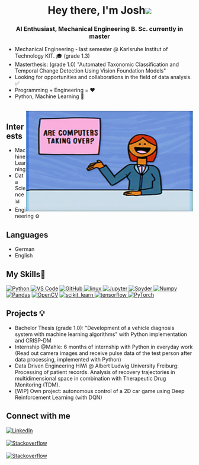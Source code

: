 <h1 align="center">Hey there, I'm Josh<img src="https://raw.githubusercontent.com/MartinHeinz/MartinHeinz/master/wave.gif" width="30px"></h1>

<h3 align="center">AI Enthusiast, Mechanical Engineering B. Sc. currently in master</h3>




<p>
  
- Mechanical Engineering - last semester @ Karlsruhe Institut of Technology KIT. 🎓 (grade 1.3)
- Masterthesis: (grade 1.0) "Automated Taxonomic Classification and Temporal Change Detection Using Vision Foundation Models"
- Looking for opportunities and collaborations in the field of data analysis. ✅ 
- Programming + Engineering = ❤️
- Python, Machine Learning 💪
</p>

<br />
<img align="right" height="270px" width="450px" alt="GIF" src="https://raw.githubusercontent.com/JoshAlb21/JoshAlb21/master/assets/computer_taking_over.gif" />

## **Interests**
- Machine Learning
- Data Science 📊
- Engineering ⚙️

## **Languages**
- German
- English

## **My Skills**🧰

<p align="left">
<a href="https://www.python.org" target="_blank"> <img src="https://img.shields.io/badge/Python-FFD43B?style=for-the-badge&logo=python&logoColor=darkgreen" alt="Python"/> </a>
<a href="https://code.visualstudio.com/" target="_blank"> <img src="https://img.shields.io/badge/Visual_Studio_Code-0078D4?style=for-the-badge&logo=visual%20studio%20code&logoColor=white" alt="VS Code"/></a>
<a href="https://github.com/" target="_blank"> <img src="https://img.shields.io/badge/GitHub-100000?style=for-the-badge&logo=github&logoColor=white" alt="GitHub"/>
<a href="https://www.linux.org/" target="_blank"> <img src="https://img.shields.io/badge/Linux-FCC624?style=for-the-badge&logo=linux&logoColor=black" alt="linux"/> </a>
<a href="https://jupyter.org/" target="_blank"> <img src="https://img.shields.io/badge/Jupyter-F37626.svg?&style=for-the-badge&logo=Jupyter&logoColor=white" alt="Jupyter"/> </a>
<a href="https://docs.anaconda.com/anaconda/user-guide/tasks/integration/spyder/#:~:text=Spyder%2C%20the%20Scientific%20Python%20Development,%2C%20debugging%2C%20and%20introspection%20features.&text=Spyder%20is%20also%20pre%2Dinstalled,which%20is%20included%20in%20Anaconda." target="_blank"> <img src="https://img.shields.io/badge/conda-342B029.svg?&style=for-the-badge&logo=anaconda&logoColor=white" alt="Spyder"/> </a>
<a href="https://numpy.org/" target="_blank"> <img src="https://img.shields.io/badge/Numpy-777BB4?style=for-the-badge&logo=numpy&logoColor=white" alt="Numpy"/></a>
<a href="https://pandas.pydata.org/" target="_blank"> <img src="https://img.shields.io/badge/Pandas-2C2D72?style=for-the-badge&logo=pandas&logoColor=white" alt="Pandas"/></a>
<a href="https://opencv.org/" target="_blank"> <img src="https://img.shields.io/badge/OpenCV-27338e?style=for-the-badge&logo=OpenCV&logoColor=white" alt="OpenCV"/></a>
<a href="https://scikit-learn.org/" target="_blank"> <img src="https://img.shields.io/badge/scikit_learn-F7931E?style=for-the-badge&logo=scikit-learn&logoColor=white" alt="scikit_learn"/> </a>
<a href="https://www.tensorflow.org" target="_blank"> <img src="https://img.shields.io/badge/TensorFlow-FF6F00?style=for-the-badge&logo=TensorFlow&logoColor=white" alt="tensorflow"/> </a>
<a href="https://pytorch.org" target="_blank"> <img src="https://img.shields.io/badge/PyTorch-%23EE4C2C.svg?style=for-the-badge&logo=PyTorch&logoColor=white" alt="PyTorch"/> </a>

  
## **Projects** 💡 
- Bachelor Thesis (grade 1.0): "Development of a vehicle diagnosis system with machine learning algorithms"
  with Python implementation and CRISP-DM
- Internship @Mahle:
  6 months of internship with Python in everyday work (Read out camera images and receive pulse data of the test person after data processing, implemented with Python)
- Data Driven Engineering HiWi @ Albert Ludwig University Freiburg:
  Processing of patient records. Analysis of recovery trajectories in multidimensional space in combination with Therapeutic Drug Monitoring (TDM).
- [WIP] Own project: autonomous control of a 2D car game using Deep Reinforcement Learning (with DQN)
    
## **Connect with me**
  
[<img align="top" alt="LinkedIn" src="https://img.shields.io/badge/LinkedIn-0077B5?style=for-the-badge&logo=linkedin&logoColor=white" />](https://www.linkedin.com/in/joshua-albiez-7a9a941a8/)
<br><br>
[<img align="top" alt="Stackoverflow" src="https://img.shields.io/badge/-Gmail-black?logo=gmail&style=for-the-badge&logoWidth=38" />](mailto:joshua.albiez3@gmail.com")
<br><br>
[<img align="top" alt="Stackoverflow" src="https://img.shields.io/badge/-Outlook-blue?logo=microsoft-outlook&style=for-the-badge&logoWidth=20" />](mailto:uvtoc@student.kit.edu")
<br><br>
